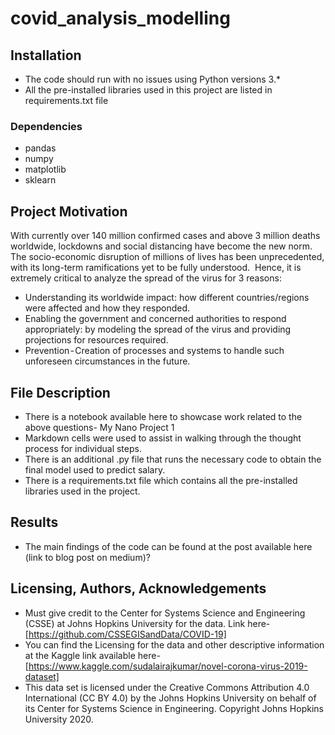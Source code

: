 # covid_analysis_modelling
## Installation

- The code should run with no issues using Python versions 3.* 
- All the pre-installed libraries used in this project are listed in requirements.txt file

### Dependencies
- pandas
- numpy
- matplotlib
- sklearn

## Project Motivation
With currently over 140 million confirmed cases and above 3 million deaths worldwide, lockdowns and social distancing have become the new norm. The socio-economic disruption of millions of lives has been unprecedented, with its long-term ramifications yet to be fully understood. 
Hence, it is extremely critical to analyze the spread of the virus for 3 reasons:
- Understanding its worldwide impact: how different countries/regions were affected and how they responded. 
- Enabling the government and concerned authorities to respond appropriately: by modeling the spread of the virus and providing projections for resources required. 
- Prevention - Creation of processes and systems to handle such unforeseen circumstances in the future.



## File Description
- There is a notebook available here to showcase work related to the above questions- My Nano Project 1
- Markdown cells were used to assist in walking through the thought process for individual steps.
- There is an additional .py file that runs the necessary code to obtain the final model used to predict salary.
- There is a requirements.txt file which contains all the pre-installed libraries used in the project.

## Results
- The main findings of the code can be found at the post available here (link to blog post on medium)?

## Licensing, Authors, Acknowledgements
- Must give credit to the Center for Systems Science and Engineering (CSSE) at Johns Hopkins University for the data. Link here- [https://github.com/CSSEGISandData/COVID-19]
- You can find the Licensing for the data and other descriptive information at the Kaggle link available here- [https://www.kaggle.com/sudalairajkumar/novel-corona-virus-2019-dataset]
- This data set is licensed under the Creative Commons Attribution 4.0 International (CC BY 4.0) by the Johns Hopkins University on behalf of its Center for Systems Science in Engineering. Copyright Johns Hopkins University 2020.


